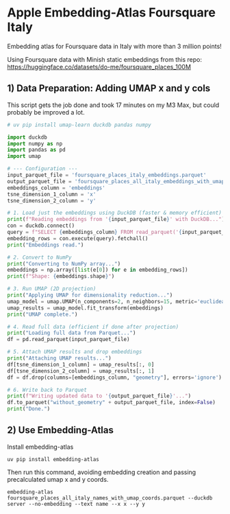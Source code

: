 # Apple Embedding-Atlas Foursquare Italy
Embedding atlas for Foursquare data in Italy with more than 3 million points!

Using Foursquare data with Minish static embeddings from this repo: https://huggingface.co/datasets/do-me/foursquare_places_100M

## 1) Data Preparation: Adding UMAP x and y cols  

This script gets the job done and took 17 minutes on my M3 Max, but could probably be improved a lot. 

```python
# uv pip install umap-learn duckdb pandas numpy

import duckdb
import numpy as np
import pandas as pd
import umap

# --- Configuration ---
input_parquet_file = 'foursquare_places_italy_embeddings.parquet'
output_parquet_file = 'foursquare_places_all_italy_embeddings_with_umap.parquet'
embeddings_column = 'embeddings'
tsne_dimension_1_column = 'x'
tsne_dimension_2_column = 'y'

# 1. Load just the embeddings using DuckDB (faster & memory efficient)
print(f"Reading embeddings from '{input_parquet_file}' with DuckDB...")
con = duckdb.connect()
query = f"SELECT {embeddings_column} FROM read_parquet('{input_parquet_file}')"
embedding_rows = con.execute(query).fetchall()
print("Embeddings read.")

# 2. Convert to NumPy
print("Converting to NumPy array...")
embeddings = np.array([list(e[0]) for e in embedding_rows])
print(f"Shape: {embeddings.shape}")

# 3. Run UMAP (2D projection)
print("Applying UMAP for dimensionality reduction...")
umap_model = umap.UMAP(n_components=2, n_neighbors=15, metric='euclidean')
umap_results = umap_model.fit_transform(embeddings)
print("UMAP complete.")

# 4. Read full data (efficient if done after projection)
print("Loading full data from Parquet...")
df = pd.read_parquet(input_parquet_file)

# 5. Attach UMAP results and drop embeddings
print("Attaching UMAP results...")
df[tsne_dimension_1_column] = umap_results[:, 0]
df[tsne_dimension_2_column] = umap_results[:, 1]
df = df.drop(columns=[embeddings_column, "geometry"], errors='ignore')  # Drop geometry if exists

# 6. Write back to Parquet
print(f"Writing updated data to '{output_parquet_file}'...")
df.to_parquet("without_geometry" + output_parquet_file, index=False)
print("Done.")
```

## 2) Use Embedding-Atlas

Install embedding-atlas

```shell
uv pip install embedding-atlas
```

Then run this command, avoiding embedding creation and passing precalculated umap x and y coords.
```shell
embedding-atlas foursquare_places_all_italy_names_with_umap_coords.parquet --duckdb server --no-embedding --text name --x x --y y
```
